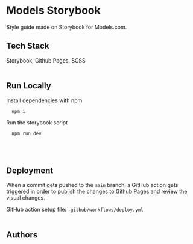 # Models Storybook

Style guide made on Storybook for Models.com. 

## Tech Stack

Storybook, Github Pages, SCSS
<br><br>
## Run Locally

Install dependencies with npm

```bash
  npm i
```

Run the storybook script

```bash
  npm run dev
```
<br><br>
## Deployment
When a commit gets pushed to the `main` branch, a GitHub action gets triggered in order to publish the changes to Github Pages and review the visual changes.

GitHub action setup file: `.github/workflows/deploy.yml`
<br><br>
## Authors

